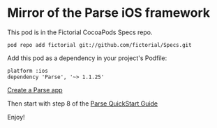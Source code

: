 # Mirror of the Parse iOS framework

This pod is in the Fictorial CocoaPods Specs repo.

    pod repo add fictorial git://github.com/fictorial/Specs.git

Add this pod as a dependency in your project's Podfile:

    platform :ios
    dependency 'Parse', '~> 1.1.25'

[Create a Parse app](https://parse.com/apps/new)

Then start with step 8 of the [Parse QuickStart Guide](https://parse.com/apps/quickstart)

Enjoy!
